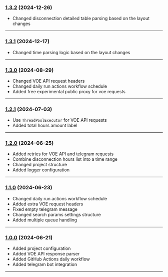 ### [1.3.2] (2024-12-26)

* Changed disconnection detailed table parsing based on the layout changes

---

### [1.3.1] (2024-12-17)

* Changed time parsing logic based on the layout changes

---

### [1.3.0] (2024-08-29)

* Changed VOE API request headers
* Changed daily run actions workflow schedule
* Added free experimental public proxy for voe requests

---

### [1.2.1] (2024-07-03)

* Use `ThreadPoolExecutor` for VOE API requests
* Added total hours amount label

---

### [1.2.0] (2024-06-25)

* Added retries for VOE API and telegram requests
* Combine disconnection hours list into a time range
* Changed project structure
* Added logger configuration

---

### [1.1.0] (2024-06-23)

* Changed daily run actions workflow schedule
* Added extra VOE request headers
* Fixed empty telegram message
* Changed search params settings structure
* Added multiple queue handling

---

### [1.0.0] (2024-06-21)

* Added project configuration
* Added VOE API response parser
* Added GitHub Actions daily workflow
* Added telegram bot integration

---

[1.0.0]:https://github.com/ripiuk/voe_disconnect/pull/1
[1.1.0]:https://github.com/ripiuk/voe_disconnect/pull/2
[1.2.0]:https://github.com/ripiuk/voe_disconnect/pull/4
[1.2.1]:https://github.com/ripiuk/voe_disconnect/pull/6
[1.3.0]:https://github.com/ripiuk/voe_disconnect/pull/7
[1.3.1]:https://github.com/ripiuk/voe_disconnect/pull/12
[1.3.2]:https://github.com/ripiuk/voe_disconnect/pull/16
